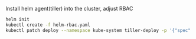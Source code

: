 Install helm agent(tiller) into the cluster, adjust RBAC
```bash
helm init
kubectl create -f helm-rbac.yaml
kubectl patch deploy --namespace kube-system tiller-deploy -p '{"spec":{"template":{"spec":{"serviceAccount":"tiller"}}}}'
```
